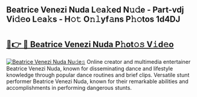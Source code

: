 ## Beatrice Venezi Nuda L𝚎a𝚔ed N𝚞𝚍e - Part-vdj Vi𝚍𝚎o L𝚎a𝚔s - H𝚘𝚝 O𝚗𝚕yf𝚊ns P𝚑𝚘tos 1d4DJ

# <h2><a href="http://kf76gl.oniu.top/?m=Beatrice+Venezi+Nuda">🔗👉 🔴 Beatrice Venezi Nuda P𝚑ot𝚘𝚜 V𝚒d𝚎o</a></h2>

[![Beatrice Venezi Nuda Nu𝚍e𝚜](https://i.imgur.com/0qMVB7G.gif)](http://kf76gl.oniu.top/?m=Beatrice+Venezi+Nuda)
Online creator and multimedia entertainer Beatrice Venezi Nuda, known for disseminating dance and lifestyle knowledge through popular dance routines and brief clips. Versatile stunt performer Beatrice Venezi Nuda, known for their remarkable abilities and accomplishments in performing dangerous stunts.  
